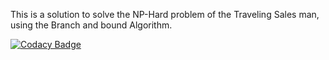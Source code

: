 This is a solution to solve the NP-Hard problem of the Traveling Sales man, using the Branch and bound Algorithm.

[![Codacy Badge](https://app.codacy.com/project/badge/Grade/d62cf5cc0971409caafa9a7c7a818fde)](https://www.codacy.com/gh/Brumelove/branch-and-bound-TSP-/dashboard?utm_source=github.com&amp;utm_medium=referral&amp;utm_content=Brumelove/branch-and-bound-TSP-&amp;utm_campaign=Badge_Grade)
